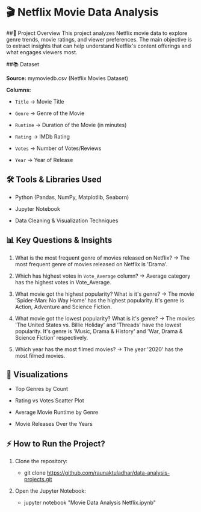 # 🎬 Netflix Movie Data Analysis

##📅 Project Overview
This project analyzes Netflix movie data to explore genre trends, movie ratings, and viewer preferences. The main objective is to extract insights that can help understand Netflix's content offerings and what engages viewers most.

##📚 Dataset

**Source:** mymoviedb.csv (Netflix Movies Dataset)

**Columns:**

  - `Title` → Movie Title

  - `Genre` → Genre of the Movie

  - `Runtime` → Duration of the Movie (in minutes)

  - `Rating` → IMDb Rating

  - `Votes` → Number of Votes/Reviews

  - `Year` → Year of Release

## 🛠️ Tools & Libraries Used

  - Python (Pandas, NumPy, Matplotlib, Seaborn)

  - Jupyter Notebook

  - Data Cleaning & Visualization Techniques

## 📊 Key Questions & Insights

  1. What is the most frequent genre of movies released on Netflix?
    → The most frequent genre of movies released on Netflix is 'Drama'.

  2. Which has highest votes in `Vote_Average` column?
    → Average category has the highest votes in Vote_Average.

  3. What movie got the highest popularity? What is it's genre?
    → The movie 'Spider-Man: No Way Home' has the highest popularity. It's genre is Action, Adventure and Science Fiction.

  4. What movie got the lowest popularity? What is it's genre?
    → The movies 'The United States vs. Billie Holiday' and 'Threads' have the lowest popularity. It's genre is 'Music, Drama & History'         and 'War, Drama & Science Fiction' respectively.

  5. Which year has the most filmed movies?
    → The year '2020' has the most filmed movies.

## 👀 Visualizations

  - Top Genres by Count

  - Rating vs Votes Scatter Plot

  - Average Movie Runtime by Genre

  - Movie Releases Over the Years

## ⚡ How to Run the Project?
1. Clone the repository:
   - git clone https://github.com/raunaktuladhar/data-analysis-projects.git
  
2. Open the Jupyter Notebook:
   - jupyter notebook "Movie Data Analysis Netflix.ipynb"
